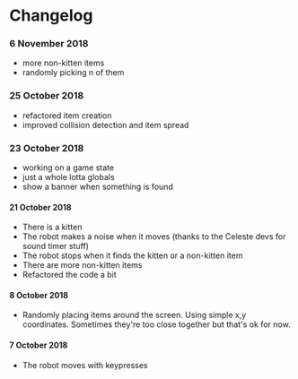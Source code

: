# Changelog
### 6 November 2018
- more non-kitten items
- randomly picking n of them

### 25 October 2018
- refactored item creation
- improved collision detection and item spread


### 23 October 2018
- working on a game state
- just a whole lotta globals
- show a banner when something is found

#### 21 October 2018
- There is a kitten
- The robot makes a noise when it moves (thanks to the Celeste devs for sound timer stuff)
- The robot stops when it finds the kitten or a non-kitten item
- There are more non-kitten items
- Refactored the code a bit

#### 8 October 2018
- Randomly placing items around the screen. Using simple x,y coordinates. Sometimes they're too close together but that's ok for now.

#### 7 October 2018
- The robot moves with keypresses
